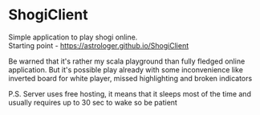# ShogiClient
Simple application to play shogi online.<br/>
Starting point - https://astrologer.github.io/ShogiClient <br/>

Be warned that it's rather my scala playground than fully fledged online application. But it's possible play already with some inconvenience like inverted board for white player, missed highlighting and broken indicators

P.S. Server uses free hosting, it means that it sleeps most of the time and usually requires up to 30 sec to wake so be patient
